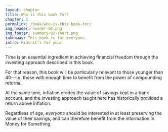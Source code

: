 ```yaml
---
layout: chapter
title: Who is this book for?
chapter: 2
permalink: /book/who-is-this-book-for/
img_header: header-02.png
img_footer: summary-02-short.png
takeaway: This book is for everyone.
intro: Hint—it’s for you!
---
```


Time is an essential ingredient in achieving financial freedom through the investing approach described in this book.

For that reason, this book will be particularly relevant to those younger than 40—i.e. those with enough time to benefit from the power of compounding returns.

At the same time, inflation erodes the value of savings kept in a bank account, and the investing approach taught here has historically provided a return above inflation. 

Regardless of age, *everyone* should be interested in at least preserving the value of their savings, and can therefore benefit from the information in Money for Something.